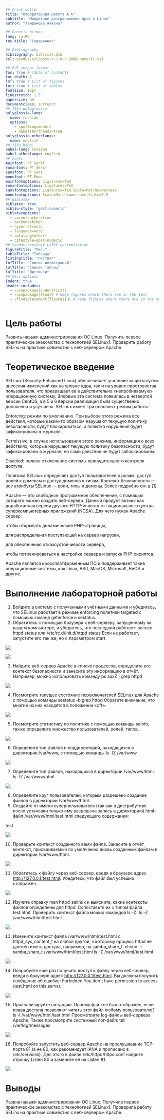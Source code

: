 ```yaml
---
## Front matter
title: "Лабораторная работа № 6"
subtitle: "Мандатное разграничение прав в Linux"
author: "Хамдамова Айжана"

## Generic otions
lang: ru-RU
toc-title: "Содержание"

## Bibliography
bibliography: bib/cite.bib
csl: pandoc/csl/gost-r-7-0-5-2008-numeric.csl

## Pdf output format
toc: true # Table of contents
toc-depth: 2
lof: true # List of figures
lot: true # List of tables
fontsize: 12pt
linestretch: 1.5
papersize: a4
documentclass: scrreprt
## I18n polyglossia
polyglossia-lang:
  name: russian
  options:
	- spelling=modern
	- babelshorthands=true
polyglossia-otherlangs:
  name: english
## I18n babel
babel-lang: russian
babel-otherlangs: english
## Fonts
mainfont: PT Serif
romanfont: PT Serif
sansfont: PT Sans
monofont: PT Mono
mainfontoptions: Ligatures=TeX
romanfontoptions: Ligatures=TeX
sansfontoptions: Ligatures=TeX,Scale=MatchLowercase
monofontoptions: Scale=MatchLowercase,Scale=0.9
## Biblatex
biblatex: true
biblio-style: "gost-numeric"
biblatexoptions:
  - parentracker=true
  - backend=biber
  - hyperref=auto
  - language=auto
  - autolang=other*
  - citestyle=gost-numeric
## Pandoc-crossref LaTeX customization
figureTitle: "Рис."
tableTitle: "Таблица"
listingTitle: "Листинг"
lofTitle: "Список иллюстраций"
lotTitle: "Список таблиц"
lolTitle: "Листинги"
## Misc options
indent: true
header-includes:
  - \usepackage{indentfirst}
  - \usepackage{float} # keep figures where there are in the text
  - \floatplacement{figure}{H} # keep figures where there are in the text
---
```


# Цель работы

Развить навыки администрирования ОС Linux. Получить первое практическое знакомство с технологией SELinux1.
Проверить работу SELinx на практике совместно с веб-сервером Apache.


# Теоретическое введение
SELinux (Security-Enhanced Linux) обеспечивает усиление защиты путем внесения изменений как на уровне ядра, так и на уровне пространства пользователя, что превращает ее в действительно «непробиваемую» операционную систему. Впервые эта система появилась в четвертой версии CentOS, а в 5 и 6 версии реализация была существенно дополнена и улучшена.
SELinux имеет три основных режим работы:

Enforcing: режим по умолчанию. При выборе этого режима все действия, которые каким-то образом нарушают текущую политику безопасности, будут блокироваться, а попытка нарушения будет зафиксирована в журнале.

Permissive: в случае использования этого режима, информация о всех действиях, которые нарушают текущую политику безопасности, будут зафиксированы в журнале, но сами действия не будут заблокированы.

Disabled: полное отключение системы принудительного контроля доступа.

Политика SELinux определяет доступ пользователей к ролям, доступ ролей к доменам и доступ доменов к типам. Контекст безопасности — все атрибуты SELinux — роли, типы и домены. Более подробно см. в [1].

Apache — это свободное программное обеспечение, с помощью которого можно создать веб-сервер. Данный продукт возник как доработанная версия другого HTTP-клиента от национального центра суперкомпьютерных приложений (NCSA).
Для чего нужен Apache сервер:

чтобы открывать динамические PHP-страницы,

для распределения поступающей на сервер нагрузки,

для обеспечения отказоустойчивости сервера,

чтобы потренироваться в настройке сервера и запуске PHP-скриптов.

Apache является кроссплатформенным ПО и поддерживает такие операционные системы, как Linux, BSD, MacOS, Microsoft, BeOS и другие.

# Выполнение лабораторной работы

1. Войдите в систему с полученными учётными данными и убедитесь, что
SELinux работает в режиме enforcing политики targeted с помощью команд getenforce и sestatus.
2. Обратитесь с помощью браузера к веб-серверу, запущенному на вашем
компьютере, и убедитесь, что последний работает:
service httpd status
или
/etc/rc.d/init.d/httpd status
Если не работает, запустите его так же, но с параметром start.

![](image/1.bmp)

![](image/2.bmp)

3. Найдите веб-сервер Apache в списке процессов, определите его контекст
безопасности и занесите эту информацию в отчёт. Например, можно использовать команду
ps auxZ | grep httpd

![](image/3.bmp)

4. Посмотрите текущее состояние переключателей SELinux для Apache с
помощью команды
sestatus -bigrep httpd
Обратите внимание, что многие из них находятся в положении «off».

![](image/4.bmp)

5. Посмотрите статистику по политике с помощью команды seinfo, также
определите множество пользователей, ролей, типов.

![](image/5.bmp)

6. Определите тип файлов и поддиректорий, находящихся в директории
/var/www, с помощью команды
ls -lZ /var/www

![](image/6.bmp)

7. Определите тип файлов, находящихся в директории /var/www/html:
ls -lZ /var/www/html

![](image/7.bmp)

8. Определите круг пользователей, которым разрешено создание файлов в
директории /var/www/html.
9. Создайте от имени суперпользователя (так как в дистрибутиве после установки только ему разрешена запись в директорию) html-файл
/var/www/html/test.html следующего содержания:
<html>
<body>test</body>
</html>

![](image/8.bmp)

10. Проверьте контекст созданного вами файла. Занесите в отчёт контекст,
присваиваемый по умолчанию вновь созданным файлам в директории
/var/www/html.

![](image/9.bmp)

11. Обратитесь к файлу через веб-сервер, введя в браузере адрес
http://127.0.0.1/test.html. Убедитесь, что файл был успешно отображён.

![](image/10.bmp)

12. Изучите справку man httpd_selinux и выясните, какие контексты файлов определены для httpd. Сопоставьте их с типом файла
test.html. Проверить контекст файла можно командой ls -Z.
ls -Z /var/www/html/test.html

![](image/11.bmp)

13. Измените контекст файла /var/www/html/test.html с
httpd_sys_content_t на любой другой, к которому процесс httpd не
должен иметь доступа, например, на samba_share_t:
chcon -t samba_share_t /var/www/html/test.html
ls -Z /var/www/html/test.html

![](image/11.bmp)

14. Попробуйте ещё раз получить доступ к файлу через веб-сервер, введя в
браузере адрес http://127.0.0.1/test.html. Вы должны получить
сообщение об ошибке:
Forbidden
You don't have permission to access /test.html on this server.

![](image/13.bmp)

15. Проанализируйте ситуацию. Почему файл не был отображён, если права
доступа позволяют читать этот файл любому пользователю?
ls -l /var/www/html/test.html
Просмотрите log-файлы веб-сервера Apache. Также просмотрите системный лог-файл:
tail /var/log/messages

![](image/14.bmp)

16. Попробуйте запустить веб-сервер Apache на прослушивание ТСР-порта
81 (а не 80, как рекомендует IANA и прописано в /etc/services). Для
этого в файле /etc/httpd/httpd.conf найдите строчку Listen 80 и
замените её на Listen 81.

![](image/15.bmp)


# Выводы

Развиа навыки администрирования ОС Linux. Получила первое практическое знакомство с технологией SELinux1.
Проверила работу SELinx на практике совместно с веб-сервером Apache.
